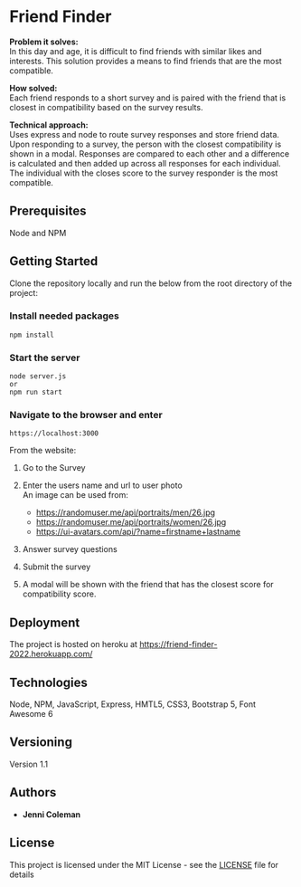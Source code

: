 # Friend Finder

**Problem it solves:** \
In this day and age, it is difficult to find friends with similar likes and interests. This solution provides a means to find friends that are the most compatible.

**How solved:** \
Each friend responds to a short survey and is paired with the friend that is closest in compatibility based on the survey results.

**Technical approach:** \
Uses express and node to route survey responses and store friend data. Upon responding to a survey, the person with the closest compatibility is shown in a modal. Responses are compared to each other and a difference is calculated and then added up across all responses for each individual. The individual with the closes score to the survey responder is the most compatible.

## Prerequisites

Node and NPM

## Getting Started

Clone the repository locally and run the below from the root directory of the project:

### Install needed packages

```
npm install
```

### Start the server

```
node server.js
or
npm run start
```

### Navigate to the browser and enter

```
https://localhost:3000
```

From the website:

1. Go to the Survey
2. Enter the users name and url to user photo \
   An image can be used from:

   - https://randomuser.me/api/portraits/men/26.jpg
   - https://randomuser.me/api/portraits/women/26.jpg
   - https://ui-avatars.com/api/?name=firstname+lastname

3. Answer survey questions
4. Submit the survey
5. A modal will be shown with the friend that has the closest score for compatibility score.

## Deployment

The project is hosted on heroku at https://friend-finder-2022.herokuapp.com/

## Technologies

Node, NPM, JavaScript, Express, HMTL5, CSS3, Bootstrap 5, Font Awesome 6

## Versioning

Version 1.1

## Authors

- **Jenni Coleman**

## License

This project is licensed under the MIT License - see the [LICENSE](LICENSE) file for details
